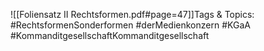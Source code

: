 
![[Foliensatz II Rechtsformen.pdf#page=47]]Tags & Topics:
   #RechtsformenSonderformen
   #derMedienkonzern
   #KGaA
   #KommanditgesellschaftKommanditgesellschaft